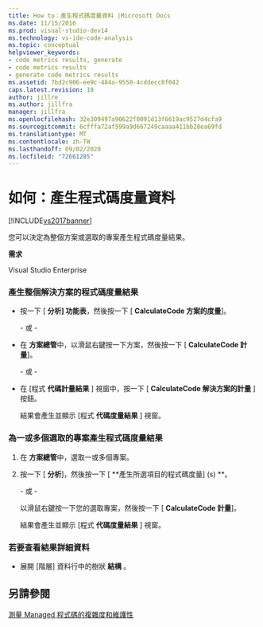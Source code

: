 ```yaml
---
title: How to：產生程式碼度量資料 |Microsoft Docs
ms.date: 11/15/2016
ms.prod: visual-studio-dev14
ms.technology: vs-ide-code-analysis
ms.topic: conceptual
helpviewer_keywords:
- code metrics results, generate
- code metrics results
- generate code metrics results
ms.assetid: 7bd2c906-ee9c-484a-9550-4cddecc8f042
caps.latest.revision: 18
author: jillre
ms.author: jillfra
manager: jillfra
ms.openlocfilehash: 32e309497a90622f0091d13f6619ac9527d4cfa9
ms.sourcegitcommit: 6cfffa72af599a9d667249caaaa411bb28ea69fd
ms.translationtype: MT
ms.contentlocale: zh-TW
ms.lasthandoff: 09/02/2020
ms.locfileid: "72661285"
---
```

# <a name="how-to-generate-code-metrics-data"></a>如何：產生程式碼度量資料
[!INCLUDE[vs2017banner](../includes/vs2017banner.md)]

您可以決定為整個方案或選取的專案產生程式碼度量結果。

 **需求**

 Visual Studio Enterprise

### <a name="to-generate-code-metrics-results-for-an-entire-solution"></a>產生整個解決方案的程式碼度量結果

- 按一下 [ **分析] 功能表**，然後按一下 [ **CalculateCode 方案的度量**]。

     \- 或 -

- 在 **方案總管**中，以滑鼠右鍵按一下方案，然後按一下 [ **CalculateCode 計量**]。

     \- 或 -

- 在 [程式 **代碼計量結果** ] 視窗中，按一下 [ **CalculateCode 解決方案的計量** ] 按鈕。

     結果會產生並顯示 [程式 **代碼度量結果** ] 視窗。

### <a name="to-generate-code-metrics-results-for-one-or-more-selected-projects"></a>為一或多個選取的專案產生程式碼度量結果

1. 在 **方案總管**中，選取一或多個專案。

2. 按一下 [ **分析**]，然後按一下 [ **產生所選項目的程式碼度量] (s) **。

    \- 或 -

    以滑鼠右鍵按一下您的選取專案，然後按一下 [ **CalculateCode 計量**]。

   結果會產生並顯示 [程式 **代碼度量結果** ] 視窗。

### <a name="to-view-the-results-details"></a>若要查看結果詳細資料

- 展開 [階層] 資料行中的樹狀 **結構** 。

## <a name="see-also"></a>另請參閱
 [測量 Managed 程式碼的複雜度和維護性](../code-quality/measuring-complexity-and-maintainability-of-managed-code.md)

